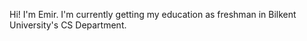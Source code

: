 Hi! I'm Emir. I'm currently getting my education as freshman in Bilkent University's CS Department.
